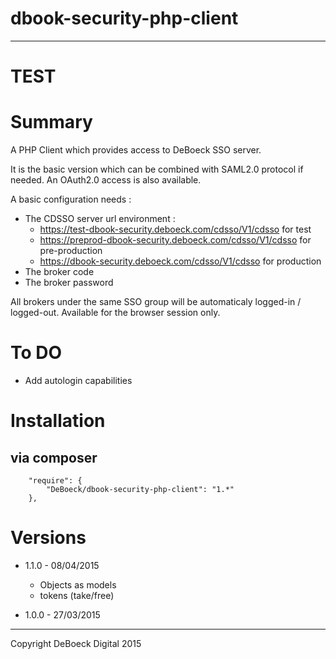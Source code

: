 dbook-security-php-client
=========================
---

# TEST

# Summary

A PHP Client which provides access to DeBoeck SSO server.

It is the basic version which can be combined with SAML2.0 protocol if needed.
An OAuth2.0 access is also available.

A basic configuration needs :
* The CDSSO server url environment :
    * https://test-dbook-security.deboeck.com/cdsso/V1/cdsso for test
    * https://preprod-dbook-security.deboeck.com/cdsso/V1/cdsso for pre-production
    * https://dbook-security.deboeck.com/cdsso/V1/cdsso for production
* The broker code
* The broker password

All brokers under the same SSO group will be automaticaly logged-in / logged-out.
Available for the browser session only.

# To DO
* Add autologin capabilities

# Installation

## via composer

```
    "require": {
        "DeBoeck/dbook-security-php-client": "1.*"
    },
```

# Versions

* 1.1.0 - 08/04/2015
    * Objects as models
    * tokens (take/free) 


* 1.0.0 - 27/03/2015

---
Copyright DeBoeck Digital 2015
